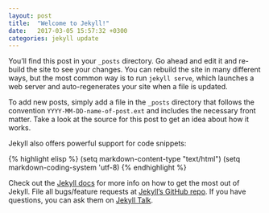 ```yaml
---
layout: post
title:  "Welcome to Jekyll!"
date:   2017-03-05 15:57:32 +0300
categories: jekyll update
---
```


You’ll find this post in your `_posts` directory. Go ahead and edit it
and re-build the site to see your changes. You can rebuild the site in
many different ways, but the most common way is to run `jekyll serve`,
which launches a web server and auto-regenerates your site when a file
is updated.

To add new posts, simply add a file in the `_posts` directory that
follows the convention `YYYY-MM-DD-name-of-post.ext` and includes the
necessary front matter. Take a look at the source for this post to get
an idea about how it works.

Jekyll also offers powerful support for code snippets:

{% highlight elisp %}
(setq markdown-content-type "text/html")
(setq markdown-coding-system 'utf-8)
{% endhighlight %}

Check out the [Jekyll docs][jekyll-docs] for more info on how to get
the most out of Jekyll. File all bugs/feature requests
at [Jekyll’s GitHub repo][jekyll-gh]. If you have questions, you can
ask them on [Jekyll Talk][jekyll-talk].

[jekyll-docs]: https://jekyllrb.com/docs/home
[jekyll-gh]:   https://github.com/jekyll/jekyll
[jekyll-talk]: https://talk.jekyllrb.com/
